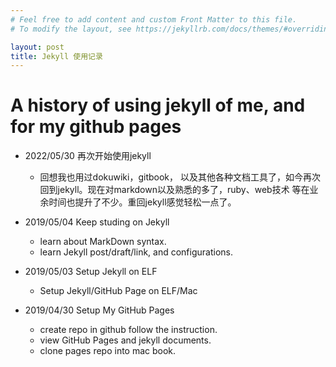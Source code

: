 ```yaml
---
# Feel free to add content and custom Front Matter to this file.
# To modify the layout, see https://jekyllrb.com/docs/themes/#overriding-theme-defaults

layout: post
title: Jekyll 使用记录
---
```


# A history of using jekyll of me, and for my github pages

- 2022/05/30 再次开始使用jekyll
  - 回想我也用过dokuwiki，gitbook， 以及其他各种文档工具了，如今再次回到jekyll。现在对markdown以及熟悉的多了，ruby、web技术 等在业余时间也提升了不少。重回jekyll感觉轻松一点了。

- 2019/05/04 Keep studing on Jekyll
  - learn about MarkDown syntax.
  - learn Jekyll post/draft/link, and configurations.

- 2019/05/03 Setup Jekyll on ELF
  - Setup Jekyll/GitHub Page on ELF/Mac    

- 2019/04/30 Setup My GitHub Pages
  - create repo in github follow the instruction.
  - view GitHub Pages and jekyll documents.
  - clone pages repo into mac book.

